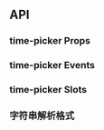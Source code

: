 ## API

### time-picker Props

<field-table :data="timePickerProps"/>

### time-picker Events

<field-table :data="timePickerEvents" type="emits" />

### time-picker Slots

<field-table :data="timePickerSlots"  type="slots"/>

### 字符串解析格式

<field-table :data="stringParsingFormatProps" type="format"/>

<script setup>
import { ref } from 'vue';

const timePickerProps = ref([
  {
    name: 'type',
    desc: '选择器类型',
    type: "'time' | 'time-range'",
    value: "'time'",
  },
  {
    name: 'model-value (v-model)',
    desc: '绑定值',
    type: 'string | number | Date | Array<string | number | Date>',
    value: '-',
  },
  {
    name: 'default-value',
    desc: '默认值',
    type: 'string | number | Date | Array<string | number | Date>',
    value: '-',
  },
  {
    name: 'disabled',
    desc: '是否禁用',
    type: 'boolean',
    value: '`false`',
  },
  {
    name: 'allow-clear',
    desc: '是否允许清除',
    type: 'boolean',
    value: '`true`',
  },
  {
    name: 'readonly',
    desc: '是否为只读模式',
    type: 'boolean',
    value: '`false`',
  },
  {
    name: 'error',
    desc: '是否为错误状态',
    type: 'boolean',
    value: '`false`',
  },
  {
    name: 'format',
    desc: '展示日期的格式，参考字符串解析格式',
    type: 'string',
    value: "'HH:mm:ss'",
  },
  {
    name: 'placeholder',
    desc: '提示文案',
    type: 'string | string[]',
    value: '-',
  },
  {
    name: 'size',
    desc: '输入框尺寸',
    type: "'mini' | 'small' | 'medium' | 'large'",
    value: "'medium'",
  },
  {
    name: 'popup-container',
    desc: '弹出框的挂载容器',
    type: 'string | HTMLElement',
    value: '-',
  },
  {
    name: 'use12-hours',
    desc: '12 小时制',
    type: 'boolean',
    value: '`false`',
  },
  {
    name: 'step',
    desc: '设置 时 / 分 / 秒 的选择间隔',
    type: '{ hour?: number; minute?: number; second?: number;}',
    value: '-',
  },
  {
    name: 'disabled-hours',
    desc: '禁用的部分小时选项',
    type: '() => number[]',
    value: '-',
  },
  {
    name: 'disabled-minutes',
    desc: '禁用的部分分钟选项',
    type: '(selectedHour?: number) => number[]',
    value: '-',
  },
  {
    name: 'disabled-seconds',
    desc: '禁用的部分秒数选项',
    type: '(selectedHour?: number, selectedMinute?: number) => number[]',
    value: '-',
  },
  {
    name: 'hide-disabled-options',
    desc: '隐藏禁止选择的选项',
    type: 'boolean',
    value: '`false`',
  },
  {
    name: 'disable-confirm',
    desc: '禁用确认步骤，开启后直接点选时间不需要点击确认按钮',
    type: 'boolean',
    value: '`false`',
  },
  {
    name: 'position',
    desc: '弹出的位置',
    type: "'top' | 'tl' | 'tr' | 'bottom' | 'bl' | 'br'",
    value: "'bl'",
  },
  {
    name: 'popup-visible (v-model)',
    desc: '控制弹出框打开或者关闭',
    type: 'boolean',
    value: '-',
  },
  {
    name: 'default-popup-visible',
    desc: '弹出框默认打开或者关闭',
    type: 'boolean',
    value: '`false`',
  },
  {
    name: 'trigger-props',
    desc: '可以传入 Trigger 组件的参数',
    type: 'TriggerProps',
    value: '-',
  },
  {
    name: 'unmount-on-close',
    desc: '是否在关闭后销毁 dom 结构',
    type: 'boolean',
    value: '`false`',
  },
]);

const timePickerEvents = ref([
  {
    name: 'change',
    desc: '组件值发生改变',
    type: '(timeString: string | Array<string | undefined> | undefined, time: Date | Array<Date | undefined> | undefined) => void',
  },
  {
    name: 'select',
    desc: '选择时间但未触发组件值变化',
    type: '(timeString: string | Array<string | undefined>, time: Date | Array<Date | undefined>) => void',
  },
  {
    name: 'clear',
    desc: '点击清除按钮',
    type: '() => void',
  },
  {
    name: 'popup-visible-change',
    desc: '弹出框展开和收起',
    type: '(visible: boolean) => void',
  },
]);

const timePickerSlots = ref([
  {
    name: 'prefix',
    desc: '输入框前缀',
    value: '2.41.0',
  },
  {
    name: 'suffix-icon',
    desc: '输入框后缀图标',
  },
  {
    name: 'extra',
    desc: '额外的页脚',
  },
]);

const stringParsingFormatProps = ref([
  {
    name: 'YY',
    type: '21',
    desc: '两位数的年份',
    value: '-',
  },
  {
    name: 'YYYY',
    type: '2021',
    desc: '四位数年份',
    value: '-',
  },
  {
    name: 'M',
    type: '1-12',
    desc: '月份，从 1 开始',
    value: '-',
  },
  {
    name: 'MM',
    type: '01-12',
    desc: '月份，两位数',
    value: '-',
  },
  {
    name: 'MMM',
    type: 'Jan-Dec',
    desc: '缩写的月份名称',
    value: '-',
  },
  {
    name: 'MMMM',
    type: 'January-December',
    desc: '完整的月份名称',
    value: '-',
  },
  {
    name: 'D',
    type: '1-31',
    desc: '月份里的一天',
    value: '-',
  },
  {
    name: 'DD',
    type: '01-31',
    desc: '月份里的一天，两位数',
    value: '-',
  },
  {
    name: 'd',
    type: '0-6',
    desc: '一周中的一天，星期天是 0',
    value: '-',
  },
  {
    name: 'dd',
    type: 'Su-Sa',
    desc: '最简写的一周中一天的名称',
    value: '-',
  },
  {
    name: 'ddd',
    type: 'Sun-Sat',
    desc: '简写的一周中一天的名称',
    value: '-',
  },
  {
    name: 'dddd',
    type: 'Sunday-Saturday',
    desc: '一周中一天的名称',
    value: '-',
  },
  {
    name: 'H',
    type: '0-23',
    desc: '小时',
    value: '-',
  },
  {
    name: 'HH',
    type: '00-23',
    desc: '小时，两位数',
    value: '-',
  },
  {
    name: 'h',
    type: '1-12',
    desc: '小时, 12 小时制',
    value: '-',
  },
  {
    name: 'hh',
    type: '01-12',
    desc: '小时, 12 小时制, 两位数',
    value: '-',
  },
  {
    name: 'm',
    type: '0-59',
    desc: '分钟',
    value: '-',
  },
  {
    name: 'mm',
    type: '00-59',
    desc: '分钟，两位数',
    value: '-',
  },
  {
    name: 's',
    type: '0-59',
    desc: '秒',
    value: '-',
  },
  {
    name: 'ss',
    type: '00-59',
    desc: '秒，两位数',
    value: '-',
  },
  {
    name: 'S',
    type: '0-9',
    desc: '数百毫秒，一位数',
    value: '-',
  },
  {
    name: 'SS',
    type: '00-99',
    desc: '几十毫秒，两位数',
    value: '-',
  },
  {
    name: 'SSS',
    type: '000-999',
    desc: '毫秒，三位数字',
    value: '-',
  },
  {
    name: 'Z',
    type: '-5:00',
    desc: 'UTC 的偏移量',
    value: '-',
  },
  {
    name: 'ZZ',
    type: '-0500',
    desc: 'UTC 的偏移量，数字前面加上 0',
    value: '-',
  },
  {
    name: 'A',
    type: 'AM PM',
    desc: '-',
    value: '-',
  },
  {
    name: 'a',
    type: 'am pm',
    desc: '-',
    value: '-',
  },
  {
    name: 'Do',
    type: '1st... 3st',
    desc: '带序号的月份中的某天',
    value: '-',
  },
  {
    name: 'X',
    type: '1410715640.579',
    desc: 'Unix 时间戳',
    value: '-',
  },
  {
    name: 'x',
    type: '1410715640579',
    desc: 'Unix 毫秒时间戳',
    value: '-',
  },
]);
</script>
